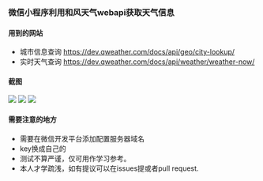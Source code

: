 ### 微信小程序利用和风天气webapi获取天气信息
#### 用到的网站
+ 城市信息查询 https://dev.qweather.com/docs/api/geo/city-lookup/
+ 实时天气查询 https://dev.qweather.com/docs/api/weather/weather-now/

#### 截图
<img src="(https://github.com/minprogram_hefeng_webapi/raw/main/screenshots/pic.png"/>
<img src="(https://github.com/minprogram_hefeng_webapi/raw/main/screenshots/pic2.png"/>
<img src="(https://github.com/minprogram_hefeng_webapi/raw/main/screenshots/pic3.png"/>

#### 需要注意的地方
+ 需要在微信开发平台添加配置服务器域名
+ key换成自己的
+ 测试不算严谨，仅可用作学习参考。
+ 本人才学疏浅，如有提议可以在issues提或者pull request.
